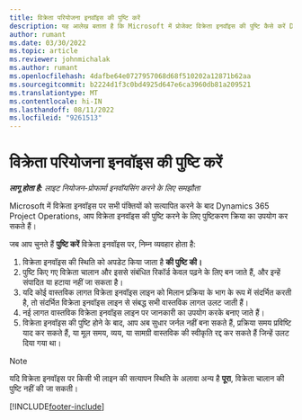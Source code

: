 ```yaml
---
title: विक्रेता परियोजना इनवॉइस की पुष्टि करें
description: यह आलेख बताता है कि Microsoft में प्रोजेक्ट विक्रेता इनवॉइस की पुष्टि कैसे करें Dynamics 365 Project Operations और एक परियोजना विक्रेता चालान की पुष्टि का वित्तीय प्रभाव।
author: rumant
ms.date: 03/30/2022
ms.topic: article
ms.reviewer: johnmichalak
ms.author: rumant
ms.openlocfilehash: 4dafbe64e0727957068d68f510202a12871b62aa
ms.sourcegitcommit: b2224d1f3c0bd4925d647e6ca3960db81a209521
ms.translationtype: MT
ms.contentlocale: hi-IN
ms.lasthandoff: 08/11/2022
ms.locfileid: "9261513"
---
```

# <a name="confirm-a-project-vendor-invoice"></a>विक्रेता परियोजना इनवॉइस की पुष्टि करें

_**लागू होता है:** लाइट नियोजन-प्रोफार्मा इनवॉयसिंग करने के लिए समझौता_

Microsoft में विक्रेता इनवॉइस पर सभी पंक्तियों को सत्यापित करने के बाद Dynamics 365 Project Operations, आप विक्रेता इनवॉइस की पुष्टि करने के लिए पुष्टिकरण क्रिया का उपयोग कर सकते हैं।

जब आप चुनते हैं **पुष्टि करें** विक्रेता इनवॉइस पर, निम्न व्यवहार होता है:

1. विक्रेता इनवॉइस की स्थिति को अपडेट किया जाता है **की पुष्टि की।**
2. पुष्टि किए गए विक्रेता चालान और इससे संबंधित रिकॉर्ड केवल पढ़ने के लिए बन जाते हैं, और इन्हें संपादित या हटाया नहीं जा सकता है।
3. यदि कोई वास्तविक लागत विक्रेता इनवॉइस लाइन को मिलान प्रक्रिया के भाग के रूप में संदर्भित करती है, तो संदर्भित विक्रेता इनवॉइस लाइन से संबद्ध सभी वास्तविक लागत उलट जाती हैं।
4. नई लागत वास्तविक विक्रेता इनवॉइस लाइन पर जानकारी का उपयोग करके बनाए जाते हैं।
5. विक्रेता इनवॉइस की पुष्टि होने के बाद, आप अब सुधार जर्नल नहीं बना सकते हैं, प्रक्रिया समय प्रविष्टि याद कर सकते हैं, या मूल समय, व्यय, या सामग्री वास्तविक की स्वीकृति रद्द कर सकते हैं जिन्हें उलट दिया गया था।

> [!NOTE]
> यदि विक्रेता इनवॉइस पर किसी भी लाइन की सत्यापन स्थिति के अलावा अन्य है **पूरा**, विक्रेता चालान की पुष्टि नहीं की जा सकती।

[!INCLUDE[footer-include](../../includes/footer-banner.md)]
